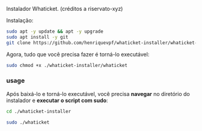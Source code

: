 Instalador Whaticket. (créditos a riservato-xyz)

Instalação:
```bash
sudo apt -y update && apt -y upgrade
sudo apt install -y git
git clone https://github.com/henriquevpf/whaticket-installer/whaticket-installer.git
```

Agora, tudo que você precisa fazer é torná-lo executável:

```bash
sudo chmod +x ./whaticket-installer/whaticket
```

### usage

Após baixá-lo e torná-lo executável, você precisa **navegar** no diretório do instalador e **executar o script com sudo**:

```bash
cd ./whaticket-installer
```

```bash
sudo ./whaticket
```
